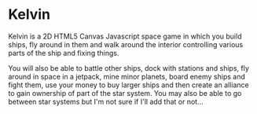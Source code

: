 Kelvin
======

Kelvin is a 2D HTML5 Canvas Javascript space game in which you build ships, fly around in them and walk around the interior controlling various parts of the ship and fixing things.

You will also be able to battle other ships, dock with stations and ships, fly around in space in a jetpack, mine minor planets, board enemy ships and fight them, use your money to buy larger ships and then create an alliance to gain ownership of part of the star system. You may also be able to go between star systems but I'm not sure if I'll add that or not...
